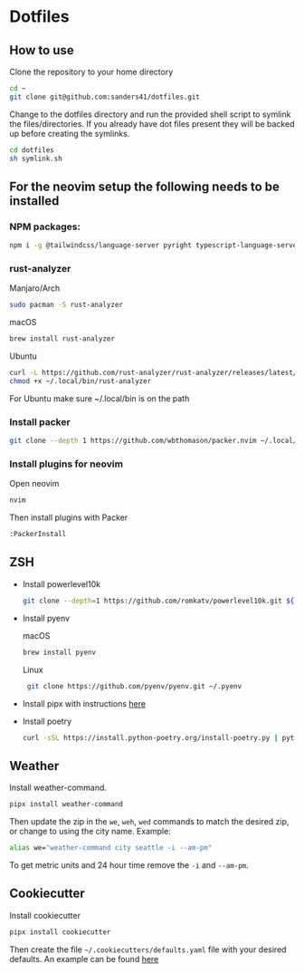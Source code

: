 # Dotfiles

## How to use

Clone the repository to your home directory

```sh
cd ~
git clone git@github.com:sanders41/dotfiles.git
```

Change to the dotfiles directory and run the provided shell script to symlink the files/directories.
If you already have dot files present they will be backed up before creating the symlinks.

```sh
cd dotfiles
sh symlink.sh
```

## For the neovim setup the following needs to be installed

### NPM packages:

```sh
npm i -g @tailwindcss/language-server pyright typescript-language-server typescript vls
```

### rust-analyzer

Manjaro/Arch

```sh
sudo pacman -S rust-analyzer
```

macOS

```sh
brew install rust-analyzer
```

Ubuntu

```sh
curl -L https://github.com/rust-analyzer/rust-analyzer/releases/latest/download/rust-analyzer-x86_64-unknown-linux-gnu.gz | gunzip -c - > ~/.local/bin/rust-analyzer
chmod +x ~/.local/bin/rust-analyzer
```

For Ubuntu make sure ~/.local/bin is on the path

### Install packer

```sh
git clone --depth 1 https://github.com/wbthomason/packer.nvim ~/.local/share/nvim/site/pack/packer/start/packer.nvim
```

### Install plugins for neovim

Open neovim

```sh
nvim
```

Then install plugins with Packer

```sh
:PackerInstall
```

## ZSH

- Install powerlevel10k

  ```sh
  git clone --depth=1 https://github.com/romkatv/powerlevel10k.git ${ZSH_CUSTOM:-$HOME/.oh-my-zsh/custom}/themes/powerlevel10k
  ```

- Install pyenv

  macOS

  ```sh
  brew install pyenv
  ```

  Linux

  ```sh
   git clone https://github.com/pyenv/pyenv.git ~/.pyenv
  ```

- Install pipx with instructions [here](https://github.com/pypa/pipx)
- Install poetry

  ```sh
  curl -sSL https://install.python-poetry.org/install-poetry.py | python3 -
  ```

## Weather

Install weather-command.

```sh
pipx install weather-command
```

Then update the zip in the `we`, `weh`, `wed` commands to match the desired zip, or change
to using the city name. Example:

```sh
alias we="weather-command city seattle -i --am-pm"
```

To get metric units and 24 hour time remove the `-i` and `--am-pm`.

## Cookiecutter

Install cookiecutter

```sh
pipx install cookiecutter
```

Then create the file `~/.cookiecutters/defaults.yaml` file with your desired defaults. An example
can be found [here](https://cookiecutter.readthedocs.io/en/1.7.0/advanced/user_config.html)
